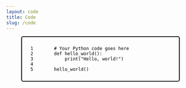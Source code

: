 ```yaml
---
layout: code
title: Code
slug: /code
---
```


<style>
  .code-block figure {
    border: 2px solid black; /* Black border */
    border-radius: 5px;
    margin-bottom: 20px;
    position: relative; /* Added to allow absolute positioning of line numbers */
  }

  .code-block figcaption {
    display: none; /* Hide the caption */
  }

  .code-block pre {
    margin: 0;
    padding-left: 40px; /* Added to accommodate line numbers */
    position: relative; /* Added for absolute positioning of line numbers */
  }

  .code-block code {
    display: block;
    padding: 10px;
    border-radius: 5px;
    color: black; /* Text color */
    background-color: transparent; /* No background */
  }

  .code-line {
    position: absolute;
    left: 0;
    width: 30px; /* Adjust width as needed */
    text-align: right;
    color: black; /* Line number color */
    padding-right: 10px;
    pointer-events: none; /* Ensures line numbers do not interfere with text selection */
  }
</style>

<div class="code-block">
  <figure>
    <figcaption>Figure 1: Python Code</figcaption>
    <pre><code class="python">
    <span class="code-line">1</span> # Your Python code goes here
    <span class="code-line">2</span> def hello_world():
    <span class="code-line">3</span>     print("Hello, world!")
    <span class="code-line">4</span> 
    <span class="code-line">5</span> hello_world()
    </code></pre>
  </figure>
</div>
